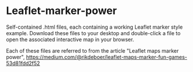 # Leaflet-marker-power

Self-contained .html files, each containing a working Leaflet marker style example.
Download these files to your desktop and double-click a file to open the associated interactive map in your browser.

Each of these files are referred to from the article "Leaflet maps marker power",
https://medium.com/@rikdeboer/leaflet-maps-marker-fun-games-53d81fdd2f52
